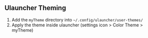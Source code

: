 ## Ulauncher Theming

1. Add the `myTheme` directory into `~/.config/ulauncher/user-themes/`
2. Apply the theme inside ulauncher (settings icon > Color Theme > myTheme) 
